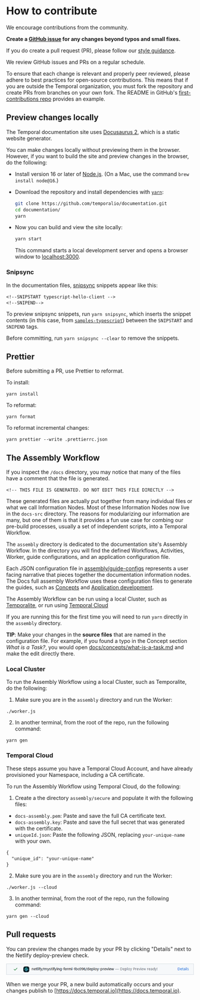 # How to contribute

We encourage contributions from the community.

**Create a [GitHub issue](https://github.com/temporalio/documentation/issues) for any changes beyond typos and small fixes.**

If you do create a pull request (PR), please follow our [style guidance](/STYLE.md).

We review GitHub issues and PRs on a regular schedule.

To ensure that each change is relevant and properly peer reviewed, please adhere to best practices for open-source contributions.
This means that if you are outside the Temporal organization, you must fork the repository and create PRs from branches on your own fork.
The README in GitHub's [first-contributions repo](https://github.com/firstcontributions/first-contributions) provides an example.

## Preview changes locally

The Temporal documentation site uses [Docusaurus 2](https://v2.docusaurus.io/), which is a static website generator.

You can make changes locally without previewing them in the browser.
However, if you want to build the site and preview changes in the browser, do the following:

- Install version 16 or later of [Node.js](https://nodejs.org/en/download/).
  (On a Mac, use the command `brew install node@16`.)
- Download the repository and install dependencies with [`yarn`](https://classic.yarnpkg.com/en/docs/install#mac-stable):

  ```bash
  git clone https://github.com/temporalio/documentation.git
  cd documentation/
  yarn
  ```

- Now you can build and view the site locally:

  ```bash
  yarn start
  ```

  This command starts a local development server and opens a browser window to [localhost:3000](http://localhost:3000/).

### Snipsync

In the documentation files, [snipsync](https://github.com/temporalio/snipsync) snippets appear like this:

```
<!--SNIPSTART typescript-hello-client -->
<!--SNIPEND-->
```

To preview snipsync snippets, run `yarn snipsync`, which inserts the snippet contents (in this case, from [`samples-typescript`](https://github.com/temporalio/samples-typescript/blob/75bdcd613bd24f8f357cb96d1b83051353c5685a/hello-world/src/client.ts#L1)) between the `SNIPSTART` and `SNIPEND` tags.

Before committing, run `yarn snipsync --clear` to remove the snippets.

## Prettier

Before submitting a PR, use Prettier to reformat.

To install:

```
yarn install
```

To reformat:

```
yarn format
```

To reformat incremental changes:

```
yarn prettier --write .prettierrc.json
```

## The Assembly Workflow

If you inspect the `/docs` directory, you may notice that many of the files have a comment that the file is generated.

```
<!-- THIS FILE IS GENERATED. DO NOT EDIT THIS FILE DIRECTLY -->
```

These generated files are actually put together from many individual files or what we call Information Nodes.
Most of these Information Nodes now live in the `docs-src` directory.
The reasons for modularizing our information are many, but one of them is that it provides a fun use case for combing our pre-build processes, usually a set of independent scripts, into a Temporal Workflow.

The `assembly` directory is dedicated to the documentation site's Assembly Workflow.
In the directory you will find the defined Workflows, Activities, Worker, guide configurations, and an application configuration file.

Each JSON configuration file in [assembly/guide-configs](assembly/guide-configs) represents a user facing narrative that pieces together the documentation information nodes.
The Docs full assembly Workflow uses these configuration files to generate the guides, such as [Concepts](https://docs.temporal.io/temporal/#) and [Application development](https://docs.temporal.io/application-development-guide).

The Assembly Workflow can be run using a local Cluster, such as [Temporalite](https://docs.temporal.io/application-development/foundations#temporalite), or run using [Temporal Cloud](https://docs.temporal.io/cloud/)

If you are running this for the first time you will need to run `yarn` directly in the `assembly` directory.

**TIP**: Make your changes in the **source files** that are named in the configuration file.
For example, if you found a typo in the Concept section _What is a Task?_, you would open [docs/concepts/what-is-a-task.md](docs/concepts/what-is-a-task.md) and make the edit directly there.

### Local Cluster

To run the Assembly Workflow using a local Cluster, such as Temporalite, do the following:

1. Make sure you are in the `assembly` directory and run the Worker:

```
./worker.js
```

2. In another terminal, from the root of the repo, run the following command:

```
yarn gen
```

### Temporal Cloud

These steps assume you have a Temporal Cloud Account, and have already provisioned your Namespace, including a CA certificate.

To run the Assembly Workflow using Temporal Cloud, do the following:

1. Create a the directory `assembly/secure` and populate it with the following files:

- `docs-assembly.pem`: Paste and save the full CA certificate text.
- `docs-assembly.key`: Paste and save the full secret that was generated with the certificate.
- `uniqueId.json`: Paste the following JSON, replacing `your-unique-name` with your own.

```
{
  "unique_id": "your-unique-name"
}
```

2. Make sure you are in the `assembly` directory and run the Worker:

```
./worker.js --cloud
```

3. In another terminal, from the root of the repo, run the following command:

```
yarn gen --cloud
```

## Pull requests

You can preview the changes made by your PR by clicking "Details" next to the Netlify deploy-preview check.

![Netlify build preview](static/img/readme/netlifypreview.png)

When we merge your PR, a new build automatically occurs and your changes publish to [https://docs.temporal.io](https://docs.temporal.io).
